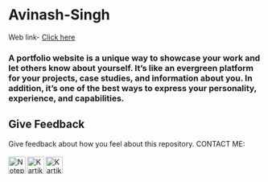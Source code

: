 # Avinash-Singh
Web link- [Click here](https://maheshwankhede1999.github.io/Mahesh-Wankhede)

### A portfolio website is a unique way to showcase your work and let others know about yourself. It’s like an evergreen platform for your projects, case studies, and information about you. In addition, it’s one of the best ways to express your personality, experience, and capabilities.


## Give Feedback

Give feedback about how you feel about this repository.
CONTACT ME:
<br><br>
[<img align="left" alt="Notepad Tricks" width="34px" src="https://img.icons8.com/color/48/000000/linkedin.png" />][website]
[<img align="left" alt="Kartikey's LinkedIn" width="34px" src="https://img.icons8.com/color/48/000000/linkedin.png"/>][linkedin]
[<img align="left" alt="Kartikey's Instagram" width="34px" src="https://img.icons8.com/fluency/48/000000/instagram-new.png" />][github]


[website]: https://avinash201199.github.io/Avinash-Singh/
[linkedin]: https://www.linkedin.com/in/mahesh-wankhede-/
[Github]: https://github.com/avinash201199
